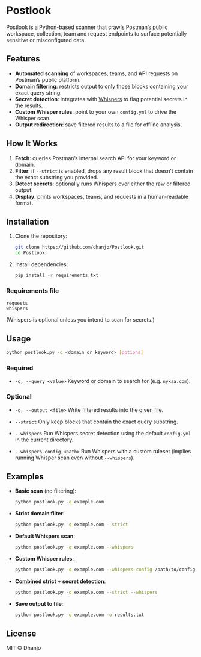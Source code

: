 # Postlook

Postlook is a Python-based scanner that crawls Postman’s public workspace, collection, team and request endpoints to surface potentially sensitive or misconfigured data.

## Features

* **Automated scanning** of workspaces, teams, and API requests on Postman’s public platform.
* **Domain filtering**: restricts output to only those blocks containing your exact query string.
* **Secret detection**: integrates with [Whispers](https://github.com/adeptex/whispers) to flag potential secrets in the results.
* **Custom Whisper rules**: point to your own `config.yml` to drive the Whisper scan.
* **Output redirection**: save filtered results to a file for offline analysis.

## How It Works

1. **Fetch**: queries Postman’s internal search API for your keyword or domain.
2. **Filter**: if `--strict` is enabled, drops any result block that doesn’t contain the exact substring you provided.
3. **Detect secrets**: optionally runs Whispers over either the raw or filtered output.
4. **Display**: prints workspaces, teams, and requests in a human‑readable format.

## Installation

1. Clone the repository:

   ```bash
   git clone https://github.com/dhanjo/Postlook.git
   cd Postlook
   ```
2. Install dependencies:

   ```bash
   pip install -r requirements.txt
   ```

### Requirements file

```text
requests
whispers
```

(Whispers is optional unless you intend to scan for secrets.)

## Usage

```bash
python postlook.py -q <domain_or_keyword> [options]
```

### Required

* `-q, --query <value>`
  Keyword or domain to search for (e.g. `nykaa.com`).

### Optional

* `-o, --output <file>`
  Write filtered results into the given file.

* `--strict`
  Only keep blocks that contain the exact query substring.

* `--whispers`
  Run Whispers secret detection using the default `config.yml` in the current directory.

* `--whispers-config <path>`
  Run Whispers with a custom ruleset (implies running Whisper scan even without `--whispers`).

## Examples

* **Basic scan** (no filtering):

  ```bash
  python postlook.py -q example.com
  ```

* **Strict domain filter**:

  ```bash
  python postlook.py -q example.com --strict
  ```

* **Default Whispers scan**:

  ```bash
  python postlook.py -q example.com --whispers
  ```

* **Custom Whisper rules**:

  ```bash
  python postlook.py -q example.com --whispers-config /path/to/config.yml
  ```

* **Combined strict + secret detection**:

  ```bash
  python postlook.py -q example.com --strict --whispers
  ```

* **Save output to file**:

  ```bash
  python postlook.py -q example.com -o results.txt
  ```

## License

MIT © Dhanjo
